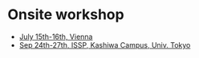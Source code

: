 # Onsite workshop

* [July 15th-16th, Vienna](vienna2024.md)
* [Sep 24th-27th, ISSP, Kashiwa Campus, Univ. Tokyo](https://qc-hybrid.github.io/CompQMB2024/self-organized-hands-on.html)